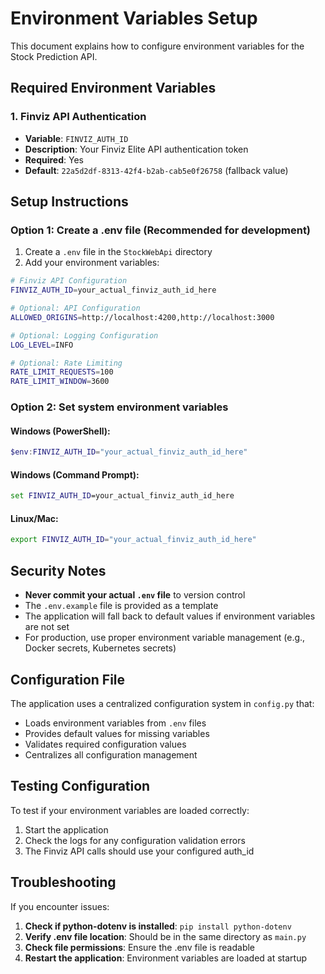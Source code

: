 # Environment Variables Setup

This document explains how to configure environment variables for the Stock Prediction API.

## Required Environment Variables

### 1. Finviz API Authentication
- **Variable**: `FINVIZ_AUTH_ID`
- **Description**: Your Finviz Elite API authentication token
- **Required**: Yes
- **Default**: `22a5d2df-8313-42f4-b2ab-cab5e0f26758` (fallback value)

## Setup Instructions

### Option 1: Create a .env file (Recommended for development)

1. Create a `.env` file in the `StockWebApi` directory
2. Add your environment variables:

```bash
# Finviz API Configuration
FINVIZ_AUTH_ID=your_actual_finviz_auth_id_here

# Optional: API Configuration
ALLOWED_ORIGINS=http://localhost:4200,http://localhost:3000

# Optional: Logging Configuration
LOG_LEVEL=INFO

# Optional: Rate Limiting
RATE_LIMIT_REQUESTS=100
RATE_LIMIT_WINDOW=3600
```

### Option 2: Set system environment variables

#### Windows (PowerShell):
```powershell
$env:FINVIZ_AUTH_ID="your_actual_finviz_auth_id_here"
```

#### Windows (Command Prompt):
```cmd
set FINVIZ_AUTH_ID=your_actual_finviz_auth_id_here
```

#### Linux/Mac:
```bash
export FINVIZ_AUTH_ID="your_actual_finviz_auth_id_here"
```

## Security Notes

- **Never commit your actual `.env` file** to version control
- The `.env.example` file is provided as a template
- The application will fall back to default values if environment variables are not set
- For production, use proper environment variable management (e.g., Docker secrets, Kubernetes secrets)

## Configuration File

The application uses a centralized configuration system in `config.py` that:
- Loads environment variables from `.env` files
- Provides default values for missing variables
- Validates required configuration values
- Centralizes all configuration management

## Testing Configuration

To test if your environment variables are loaded correctly:

1. Start the application
2. Check the logs for any configuration validation errors
3. The Finviz API calls should use your configured auth_id

## Troubleshooting

If you encounter issues:

1. **Check if python-dotenv is installed**: `pip install python-dotenv`
2. **Verify .env file location**: Should be in the same directory as `main.py`
3. **Check file permissions**: Ensure the .env file is readable
4. **Restart the application**: Environment variables are loaded at startup
